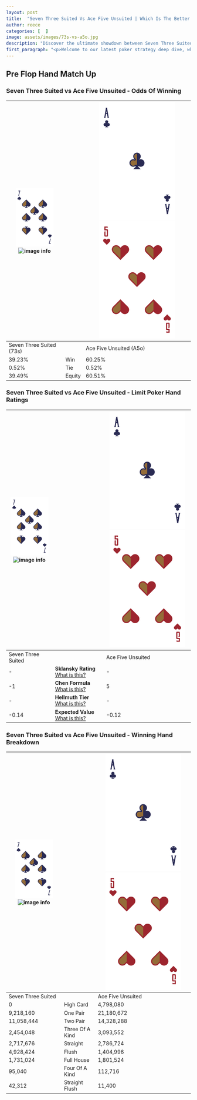 ```yaml
---
layout: post
title:  "Seven Three Suited Vs Ace Five Unsuited | Which Is The Better Hand In Poker? A Complete Guide"
author: reece
categories: [  ]
image: assets/images/73s-vs-a5o.jpg
description: "Discover the ultimate showdown between Seven Three Suited and Ace Five Unsuited in poker! Uncover the odds, strategies, and scenarios where one hand triumphs over the other. Get ready to up your poker game with this thrilling analysis."
first_paragraph: "<p>Welcome to our latest poker strategy deep dive, where we're pitting two distinct hands against each other in a high-stakes showdown: Seven Three Suited vs Ace Five Unsuited.</p><p>In the dynamic world of poker, every decision counts, and knowing which hand holds the upper hand is key to your success at the table.</p><p>In this article, we'll dissect these two hands, explore the scenarios where one dominates the other, and equip you with the knowledge to make strategic choices that can tip the odds in your favor.</p><p>Get ready to unravel the intriguing dynamics of these poker hands and elevate your game to new heights.</p>"
---
```




[comment]: # (sp0)

## Pre Flop Hand Match Up

<div class="table hand-ratings" markdown="1"> 



### Seven Three Suited vs Ace Five Unsuited - Odds Of Winning


    
| ![image info](assets/images/hand1/7.png) ![image info](assets/images/hand1/3s.png) |  | ![image info](assets/images/hand2/A.png) ![image info](assets/images/hand2/5o.png) |
| -------- | -------- | -------- |
| Seven Three Suited (73s) |  | Ace Five Unsuited (A5o) |
| 39.23% | Win | 60.25% |
| 0.52% | Tie | 0.52% |
| 39.49% | Equity | 60.51% |




[comment]: # (sp1)



### Seven Three Suited vs Ace Five Unsuited - Limit Poker Hand Ratings


    
| ![image info](assets/images/hand1/7.png) ![image info](assets/images/hand1/3s.png) |  | ![image info](assets/images/hand2/A.png) ![image info](assets/images/hand2/5o.png) |
| -------- | -------- | -------- |
| Seven Three Suited |  | Ace Five Unsuited |
| - | **Sklansky Rating** [What is this?](/sklansky-rating-explained) | - |
| -1 | **Chen Formula** [What is this?](/chen-formula-explained) | 5 |
| - | **Hellmuth Tier** [What is this?](/Hellmuth-tier-explained) | - |
| -0.14 | **Expected Value** [What is this?](/expected-value-explained) | -0.12 |




[comment]: # (sp2)



### Seven Three Suited vs Ace Five Unsuited - Winning Hand Breakdown


    
| ![image info](assets/images/hand1/7.png) ![image info](assets/images/hand1/3s.png) |  | ![image info](assets/images/hand2/A.png) ![image info](assets/images/hand2/5o.png) |
| -------- | -------- | -------- |
| Seven Three Suited |  | Ace Five Unsuited |
| 0 | High Card | 4,798,080 |
| 9,218,160 | One Pair | 21,180,672 |
| 11,058,444 | Two Pair | 14,328,288 |
| 2,454,048 | Three Of A Kind | 3,093,552 |
| 2,717,676 | Straight | 2,786,724 |
| 4,928,424 | Flush | 1,404,996 |
| 1,731,024 | Full House | 1,801,524 |
| 95,040 | Four Of A Kind | 112,716 |
| 42,312 | Straight Flush | 11,400 |




[comment]: # (sp3)



</div>

[comment]: # (sp4)



[comment]: # (sp5)


